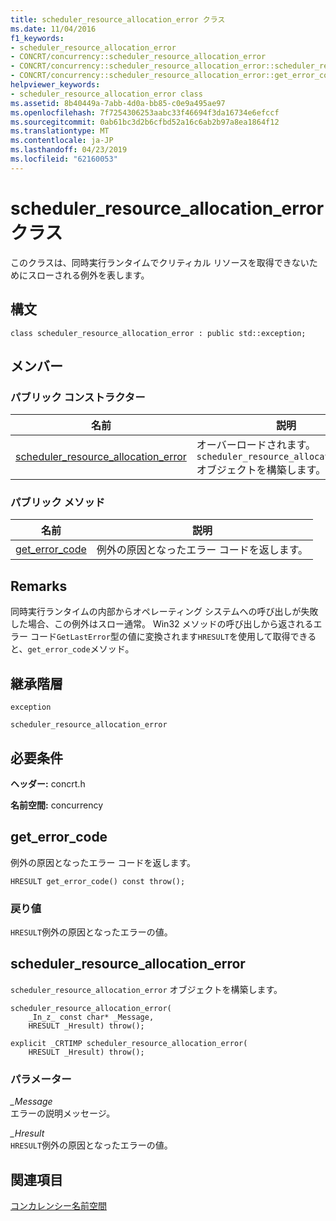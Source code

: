 ```yaml
---
title: scheduler_resource_allocation_error クラス
ms.date: 11/04/2016
f1_keywords:
- scheduler_resource_allocation_error
- CONCRT/concurrency::scheduler_resource_allocation_error
- CONCRT/concurrency::scheduler_resource_allocation_error::scheduler_resource_allocation_error
- CONCRT/concurrency::scheduler_resource_allocation_error::get_error_code
helpviewer_keywords:
- scheduler_resource_allocation_error class
ms.assetid: 8b40449a-7abb-4d0a-bb85-c0e9a495ae97
ms.openlocfilehash: 7f7254306253aabc33f46694f3da16734e6efccf
ms.sourcegitcommit: 0ab61bc3d2b6cfbd52a16c6ab2b97a8ea1864f12
ms.translationtype: MT
ms.contentlocale: ja-JP
ms.lasthandoff: 04/23/2019
ms.locfileid: "62160053"
---
```

# <a name="schedulerresourceallocationerror-class"></a>scheduler_resource_allocation_error クラス

このクラスは、同時実行ランタイムでクリティカル リソースを取得できないためにスローされる例外を表します。

## <a name="syntax"></a>構文

```
class scheduler_resource_allocation_error : public std::exception;
```

## <a name="members"></a>メンバー

### <a name="public-constructors"></a>パブリック コンストラクター

|名前|説明|
|----------|-----------------|
|[scheduler_resource_allocation_error](#ctor)|オーバーロードされます。 `scheduler_resource_allocation_error` オブジェクトを構築します。|

### <a name="public-methods"></a>パブリック メソッド

|名前|説明|
|----------|-----------------|
|[get_error_code](#get_error_code)|例外の原因となったエラー コードを返します。|

## <a name="remarks"></a>Remarks

同時実行ランタイムの内部からオペレーティング システムへの呼び出しが失敗した場合、この例外はスロー通常。 Win32 メソッドの呼び出しから返されるエラー コード`GetLastError`型の値に変換されます`HRESULT`を使用して取得できると、`get_error_code`メソッド。

## <a name="inheritance-hierarchy"></a>継承階層

`exception`

`scheduler_resource_allocation_error`

## <a name="requirements"></a>必要条件

**ヘッダー:** concrt.h

**名前空間:** concurrency

##  <a name="get_error_code"></a> get_error_code

例外の原因となったエラー コードを返します。

```
HRESULT get_error_code() const throw();
```

### <a name="return-value"></a>戻り値

`HRESULT`例外の原因となったエラーの値。

##  <a name="ctor"></a> scheduler_resource_allocation_error

`scheduler_resource_allocation_error` オブジェクトを構築します。

```
scheduler_resource_allocation_error(
    _In_z_ const char* _Message,
    HRESULT _Hresult) throw();

explicit _CRTIMP scheduler_resource_allocation_error(
    HRESULT _Hresult) throw();
```

### <a name="parameters"></a>パラメーター

*_Message*<br/>
エラーの説明メッセージ。

*_Hresult*<br/>
`HRESULT`例外の原因となったエラーの値。

## <a name="see-also"></a>関連項目

[コンカレンシー名前空間](concurrency-namespace.md)
